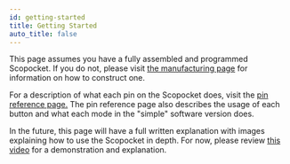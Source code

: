 ```yaml
---
id: getting-started
title: Getting Started
auto_title: false
---
```


This page assumes you have a fully assembled and programmed Scopocket. If you do not, please visit [the manufacturing page](https://scopocket.com/manufacturing.html) for information on how to construct one.

For a description of what each pin on the Scopocket does, visit the [pin reference page.](https://scopocket.com/pin_reference.html) The pin reference page also describes the usage of each button and what each mode in the "simple" software version does.

In the future, this page will have a full written explanation with images explaining how to use the Scopocket in depth. For now, please review [this video](https://www.youtube.com/watch?v=SbrOokjkZqg) for a demonstration and explanation.